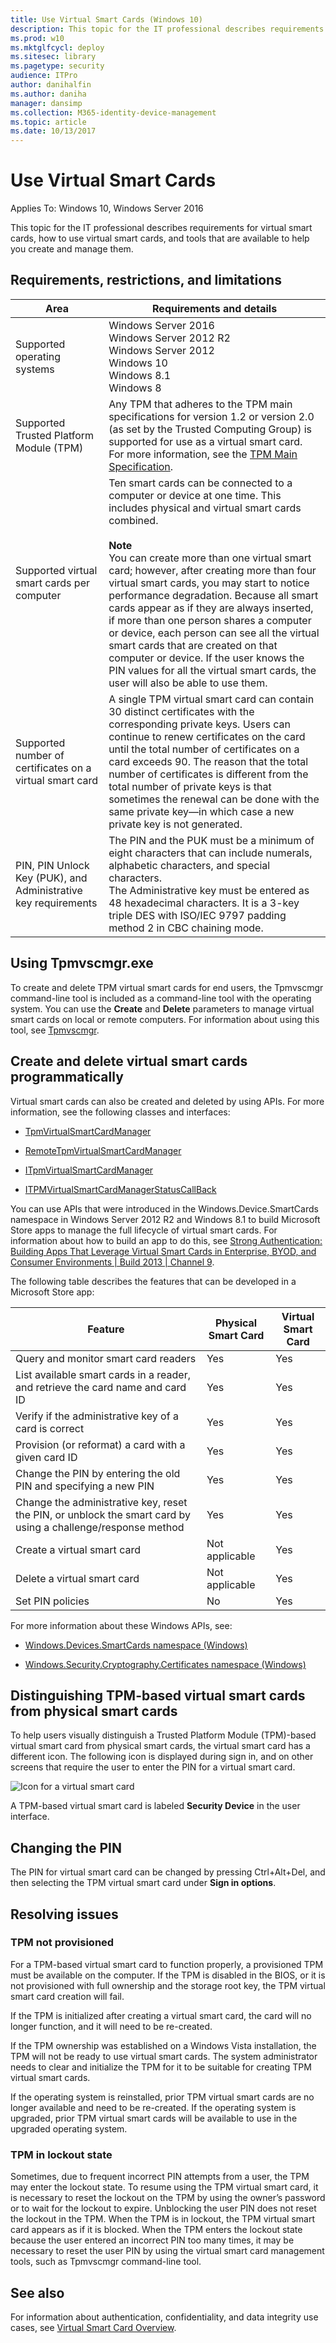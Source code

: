 ```yaml
---
title: Use Virtual Smart Cards (Windows 10)
description: This topic for the IT professional describes requirements for virtual smart cards and provides information about how to use and manage them.
ms.prod: w10
ms.mktglfcycl: deploy
ms.sitesec: library
ms.pagetype: security
audience: ITPro
author: danihalfin
ms.author: daniha
manager: dansimp
ms.collection: M365-identity-device-management
ms.topic: article
ms.date: 10/13/2017
---
```


# Use Virtual Smart Cards

Applies To: Windows 10, Windows Server 2016

This topic for the IT professional describes requirements for virtual smart cards, how to use virtual smart cards, and tools that are available to help you create and manage them.

## Requirements, restrictions, and limitations

| Area        | Requirements and details  |
|-------------|---------------------------|
| Supported operating systems  | Windows Server 2016 <br>Windows Server 2012 R2 <br>Windows Server 2012 <br>Windows 10 <br>Windows 8.1 <br>Windows 8  |
| Supported Trusted Platform Module (TPM)                        | Any TPM that adheres to the TPM main specifications for version 1.2 or version 2.0 (as set by the Trusted Computing Group) is supported for use as a virtual smart card. For more information, see the [TPM Main Specification](http://www.trustedcomputinggroup.org/resources/tpm_main_specification).      |
| Supported virtual smart cards per computer                     | Ten smart cards can be connected to a computer or device at one time. This includes physical and virtual smart cards combined. <br><br>**Note**<br>You can create more than one virtual smart card; however, after creating more than four virtual smart cards, you may start to notice performance degradation. Because all smart cards appear as if they are always inserted, if more than one person shares a computer or device, each person can see all the virtual smart cards that are created on that computer or device. If the user knows the PIN values for all the virtual smart cards, the user will also be able to use them.<br> |
| Supported number of certificates on a virtual smart card       | A single TPM virtual smart card can contain 30 distinct certificates with the corresponding private keys. Users can continue to renew certificates on the card until the total number of certificates on a card exceeds 90. The reason that the total number of certificates is different from the total number of private keys is that sometimes the renewal can be done with the same private key—in which case a new private key is not generated.       |
| PIN, PIN Unlock Key (PUK), and Administrative key requirements | The PIN and the PUK must be a minimum of eight characters that can include numerals, alphabetic characters, and special characters.<br>The Administrative key must be entered as 48 hexadecimal characters. It is a 3-key triple DES with ISO/IEC 9797 padding method 2 in CBC chaining mode.                 |

## Using Tpmvscmgr.exe

To create and delete TPM virtual smart cards for end users, the Tpmvscmgr command-line tool is included as a command-line tool with the operating system. You can use the **Create** and **Delete** parameters to manage virtual smart cards on local or remote computers. For information about using this tool, see [Tpmvscmgr](virtual-smart-card-tpmvscmgr.md).

## Create and delete virtual smart cards programmatically

Virtual smart cards can also be created and deleted by using APIs. For more information, see the following classes and interfaces:

-   [TpmVirtualSmartCardManager](https://msdn.microsoft.com/library/windows/desktop/hh707171(v=vs.85).aspx)

-   [RemoteTpmVirtualSmartCardManager](https://msdn.microsoft.com/library/windows/desktop/hh707166(v=vs.85).aspx)

-   [ITpmVirtualSmartCardManager](https://msdn.microsoft.com/library/windows/desktop/hh707160(v=vs.85).aspx)

-   [ITPMVirtualSmartCardManagerStatusCallBack](https://msdn.microsoft.com/library/windows/desktop/hh707161(v=vs.85).aspx)

You can use APIs that were introduced in the Windows.Device.SmartCards namespace in Windows Server 2012 R2 and Windows 8.1 to build Microsoft Store apps to manage the full lifecycle of virtual smart cards. For information about how to build an app to do this, see [Strong Authentication: Building Apps That Leverage Virtual Smart Cards in Enterprise, BYOD, and Consumer Environments | Build 2013 | Channel 9](http://channel9.msdn.com/events/build/2013/2-041).

The following table describes the features that can be developed in a Microsoft Store app:

| Feature                                      | Physical Smart Card | Virtual Smart Card |
|----------------------------------------------|---------------------|--------------------|
| Query and monitor smart card readers              | Yes                      | Yes                     |
| List available smart cards in a reader, and retrieve the card name and card ID                 | Yes           | Yes        |
| Verify if the administrative key of a card is correct      | Yes                      | Yes                     |
| Provision (or reformat) a card with a given card ID        | Yes                      | Yes                     |
| Change the PIN by entering the old PIN and specifying a new PIN      | Yes                      | Yes                     |
| Change the administrative key, reset the PIN, or unblock the smart card by using a challenge/response method | Yes     | Yes      |
| Create a virtual smart card                       | Not applicable           | Yes                     |
| Delete a virtual smart card                       | Not applicable           | Yes                     |
| Set PIN policies                                  | No                       | Yes                     |

For more information about these Windows APIs, see:

-   [Windows.Devices.SmartCards namespace (Windows)](https://msdn.microsoft.com/library/windows/apps/windows.devices.smartcards.aspx)

-   [Windows.Security.Cryptography.Certificates namespace (Windows)](https://msdn.microsoft.com/library/windows/apps/windows.security.cryptography.certificates.aspx)

## Distinguishing TPM-based virtual smart cards from physical smart cards

To help users visually distinguish a Trusted Platform Module (TPM)-based virtual smart card from physical smart cards, the virtual smart card has a different icon. The following icon is displayed during sign in, and on other screens that require the user to enter the PIN for a virtual smart card.

![Icon for a virtual smart card](images/vsc-virtual-smart-card-icon.png)

A TPM-based virtual smart card is labeled **Security Device** in the user interface.

## Changing the PIN

The PIN for virtual smart card can be changed by pressing Ctrl+Alt+Del, and then selecting the TPM virtual smart card under **Sign in options**.

## Resolving issues

### TPM not provisioned

For a TPM-based virtual smart card to function properly, a provisioned TPM must be available on the computer. If the TPM is disabled in the BIOS, or it is not provisioned with full ownership and the storage root key, the TPM virtual smart card creation will fail.

If the TPM is initialized after creating a virtual smart card, the card will no longer function, and it will need to be re-created.

If the TPM ownership was established on a Windows Vista installation, the TPM will not be ready to use virtual smart cards. The system administrator needs to clear and initialize the TPM for it to be suitable for creating TPM virtual smart cards.

If the operating system is reinstalled, prior TPM virtual smart cards are no longer available and need to be re-created. If the operating system is upgraded, prior TPM virtual smart cards will be available to use in the upgraded operating system.

### TPM in lockout state

Sometimes, due to frequent incorrect PIN attempts from a user, the TPM may enter the lockout state. To resume using the TPM virtual smart card, it is necessary to reset the lockout on the TPM by using the owner’s password or to wait for the lockout to expire. Unblocking the user PIN does not reset the lockout in the TPM. When the TPM is in lockout, the TPM virtual smart card appears as if it is blocked. When the TPM enters the lockout state because the user entered an incorrect PIN too many times, it may be necessary to reset the user PIN by using the virtual smart card management tools, such as Tpmvscmgr command-line tool.

## See also

For information about authentication, confidentiality, and data integrity use cases, see [Virtual Smart Card Overview](virtual-smart-card-overview.md).
